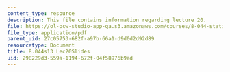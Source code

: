 ```yaml
---
content_type: resource
description: This file contains information regarding lecture 20.
file: https://ol-ocw-studio-app-qa.s3.amazonaws.com/courses/8-044-statistical-physics-i-spring-2013/298229d3559a1194672f04f58976b9ad_MIT8_044S13_L20.pdf
file_type: application/pdf
parent_uid: 27c05753-682f-a97b-66a1-d9d0d2d92d89
resourcetype: Document
title: 8.044s13 Lec20Slides
uid: 298229d3-559a-1194-672f-04f58976b9ad
---
```

